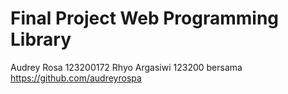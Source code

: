 # Final Project Web Programming Library

Audrey Rosa 123200172
Rhyo Argasiwi 123200
bersama https://github.com/audreyrospa
